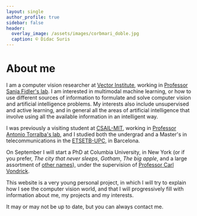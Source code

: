 ```yaml
---
layout: single
author_profile: true
sidebar: false
header:
  overlay_image: /assets/images/corbmari_doble.jpg
  caption: © Didac Suris
---
```

<h1>About me</h1>
<p>
  I am a computer vision researcher at <a href="https://vectorinstitute.ai/">Vector Institute</a>, working in 
<a href="https://www.cs.utoronto.ca/~fidler/">Professor Sanja Fidler's lab</a>. I am interested in multimodal 
machine learning, or how to use different sources of information to formulate and solve computer vision and 
artificial intelligence problems. My interests also include unsupervised and active learning, and in general all
the areas of artificial intelligence that involve using all the available information in an intelligent way.
</p>
<p>
I was previously a visiting student at <a href="https://www.csail.mit.edu">CSAIL-MIT</a>, working in 
<a href="http://web.mit.edu/torralba/www/">Professor Antonio Torralba's lab</a>, and I studied both the 
undergrad and a Master's in telecommunications in the <a href="https://etsetb.upc.edu">ETSETB-UPC</a>, in Barcelona.
</p>

<p>
  On September I will start a PhD at Columbia University, in New York (or if you prefer, <i>The city that never sleeps</i>,
  <i>Gotham</i>, <i>The big apple</i>, and a large assortment of
  <a href="https://en.wikipedia.org/wiki/Nicknames_of_New_York_City">other names</a>), under the
  supervision of <a href="http://www.cs.columbia.edu/~vondrick/">Professor Carl Vondrick</a>.
</p>

<p>
  This website is a very young personal project, in which I will try to explain how I see the computer vision
  world, and that I will progressively fill with information about me, my projects and my interests.
</p>

<p>
  It may or may not be up to date, but you can always contact me.
</p>
